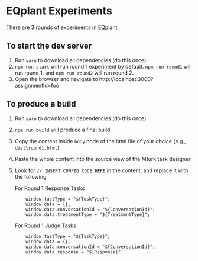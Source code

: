 # EQplant Experiments

There are 3 rounds of experiments in EQplant.

## To start the dev server

1. Run `yarn` to download all dependencies (do this once)
2. `npm run start` will run round 1 experiment by default. `npm run round1` will run round 1, and `npm run round2` will run round 2.
3. Open the browser and navigate to http://localhost:3000?assignmentId=foo

## To produce a build

1. Run `yarn` to download all dependencies (do this once)
2. `npm run build` will produce a final build
3. Copy the content inside `body` node of the html file of your choice (e.g., `dist\round1.html`)
4. Paste the whole content into the source view of the Mturk task designer
5. Look for `// INSERT CONFIG CODE HERE` in the content, and replace it with the following

    For Round 1 Response Tasks

    ```
        window.tastType = "${TaskType}";
        window.data = {};
        window.data.conversationId = "${ConversationId}";
        window.data.treatmentType = "${TreatmentType}";
    ```

    For Round 1 Judge Tasks

    ```
        window.tastType = "${TaskType}";
        window.data = {};
        window.data.conversationId = "${ConversationId}";
        window.data.response = "${Response}";
    ```
